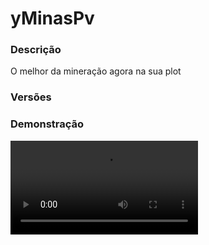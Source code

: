 # yMinasPv
<secondary-label ref="rankup"/>

### Descrição
O melhor da mineração agora na sua plot

### Versões
<secondary-label ref="1.8"/>
<secondary-label ref="1.9"/>
<secondary-label ref="1.10"/>
<secondary-label ref="1.11"/>
<secondary-label ref="1.12"/>
<secondary-label ref="1.13"/>
<secondary-label ref="1.14"/>
<secondary-label ref="1.15"/>
<secondary-label ref="1.16"/>
<secondary-label ref="1.17"/>
<secondary-label ref="1.18"/>
<secondary-label ref="1.19"/>
<secondary-label ref="1.20"/>
<secondary-label ref="1.21"/>

### Demonstração
<video src="//www.youtube.com/watch?v=9VtLD5Gw7bM"/>


<chapter title="Comandos" id="commands" collapsible="true">
<code-block lang="plain text">/minapv&nbsp;- Abre o menu principal
/minapv give&nbsp;- Dá uma mina privada para um jogador
/minapv&nbsp;reload&nbsp;- Recarrega as configurações</code-block>
</chapter>

<chapter title="Permissões" id="permissions" collapsible="true">
<code-block lang="plain text">yminaspv.use - Permissão para o /minapv
yminaspv.give - Permissão para o /minapv give
yminaspv.admin.reload - Permissão para o /minapv reload</code-block>
</chapter>



## Erros comuns
<primary-label ref="errors"/>

Antes de configurar o plugin, revise os pontos listados aqui para evitar problemas frequentes durante a configuração.

<seealso style="cards">
    <category ref="wrs">
        <a href="yplugins.md"></a>        <a href="https://ystoreplugins.com.br/plugins/detalhes/162-yMinasPv">Site do plugin yMinasPv</a>
    </category>
</seealso>